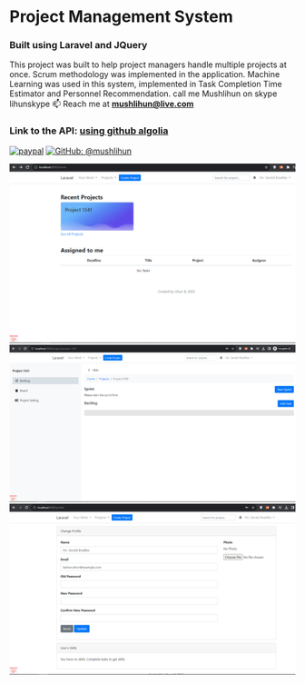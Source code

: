 # Project Management System

### Built using Laravel and JQuery

This project was built to help project managers handle multiple projects at once. Scrum methodology was implemented in the application. Machine Learning was used in this system, implemented in Task Completion Time Estimator and Personnel Recommendation.
call me Mushlihun on skype lihunskype
📫 Reach me at **mushlihun@live.com**
### Link to the API: [using github algolia](https://dashboard.algolia.com/users/sign_in)
<a href="https://www.paypal.me/mushlihun"><img src="https://img.shields.io/badge/Donate-PayPal-green.svg" alt="paypal"/></a>
[![GitHub: @mushlihun](https://img.shields.io/github/followers/mushlihun?label=follow&style=social)](https://github.com/mushlihun)

![Image of Yaktocat](https://github.com/mushlihun/pmsphp7/blob/master/storage/screenshoot/1.png)
![Image of Yaktocat](https://github.com/mushlihun/pmsphp7/blob/master/storage/screenshoot/2.png)
![Image of Yaktocat](https://github.com/mushlihun/pmsphp7/blob/master/storage/screenshoot/3.png)